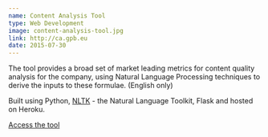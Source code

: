 ```yaml
---
name: Content Analysis Tool
type: Web Development
image: content-analysis-tool.jpg
link: http://ca.gpb.eu
date: 2015-07-30
---
```


The tool provides a broad set of market leading metrics for content quality analysis for the company,
using Natural Language Processing techniques to derive the inputs to these formulae. (English only)

Built using Python, [NLTK](http://www.nltk.org/) - the Natural Language Toolkit, Flask and
hosted on Heroku.

[Access the tool](http://ca.gpb.eu)

